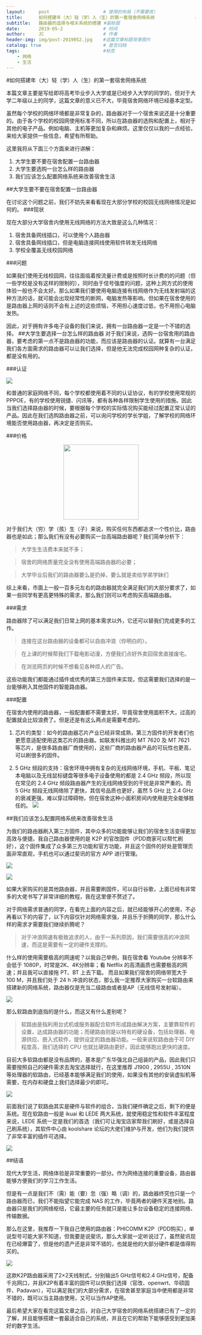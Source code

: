 ```yaml
---
layout:     post                    # 使用的布局（不需要改）
title:      如何搭建年（大）轻（学）人（生）的第一套宿舍网络系统               # 标题 
subtitle:   路由器的选择与相关系统的搭建 #副标题
date:       2019-05-2               # 时间
author:     JC                      # 作者
header-img: img/post-2019052.jpg    #这篇文章标题背景图片
catalog: true                       # 是否归档
tags:                               #标签
    - 网络
    - 生活
---
```

#如何搭建年（大）轻（学）人（生）的第一套宿舍网络系统

本篇文章主要是写给即将高考毕业步入大学或是已经步入大学的同学的，但对于大学二年级以上的同学，这篇文章的意义已不大，毕竟宿舍网络环境已经基本定型。

虽然每个学校的网络环境都是非常复杂的，路由器对于一个宿舍来说还是十分重要的。由于各个学校的校园网使用标准不同，所以在路由器的选购和配置上，相对于其他的电子产品。例如电脑、主机等更加复杂和麻烦。这里仅仅以我的一点经验，来给大家提供一些信息，希望有所帮助。

这里我将从下面三个方面来进行讲解：

1. 大学生要不要在宿舍配置一台路由器
2. 大学生要选购一台怎么样的路由器
3. 我们应该怎么配置网络系统来改善宿舍生活

##大学生要不要在宿舍配置一台路由器

在讨论这个问题之前，我们不妨先来看看现在大部分学校的校园无线网络情况是如何的。
###现状

现在大部分大学宿舍内使用无线网络的方法大致是这么几种情况：

1. 宿舍具备网线插口，可以使用个人路由器
2. 宿舍具备网线插口，但是电脑连接网线使用软件转发无线网络
3. 学校全覆盖无线校园网络

###问题

如果我们使用无线校园网，往往面临着按流量计费或是按照时长计费的的问题（但一些学校是没有这样的限制的），同时由于信号强度的问题，这种上网方式的使用体验一般也不会太好。那么如果我们要使用电脑连接有线网络作为无线发射端的这种方法的话，就可能会出现经常性的断网，电脑发热等影响。但如果在宿舍使用的是路由器上网的话则不会有上述的这些烦恼，不用担心速度过低，也不用担心电脑发热。

因此，对于拥有许多电子设备的我们来说，拥有一台路由器一定是一个不错的选择。
##大学生要选择一台怎么样的路由器
对于我们来说，选购一台宿舍用的路由器，要考虑的第一点不是路由器的功能，而应该是路由器的认证。就算有一台满足我们各方面需求的路由器可以让我们选择，但是他无法完成校园网种复杂的认证，都是没有用的。

###认证

![](https://ws2.sinaimg.cn/large/006tNc79gy1g2nb9fn6hsj31a80mqgwi.jpg)

和普通的家庭网络不同，每个学校都使用着不同的认证协议，有的学校使用常规的PPPOE，有的学校使用锐捷、闪讯等，都有各种各样限制学生使用的措施。因此当我们选择路由器的时候，要根据每个学校的实际情况购买能经过配置正常认证的产品。因此在我们选购路由器之前，可以询问学校的学长学姐，了解学校的网络环境能否使用路由器，再决定是否购买。

###价格

<div align=center>
  <img width=200 src="https://ws2.sinaimg.cn/large/006tNc79gy1g2nbktqmv5j308c08cjrg.jpg" >
</div>



对于我们大（穷）学（孩）生（子）来说，购买任何东西都追求一个性价比，路由器也是如此；那么我们有没有必要购买一台高端路由器呢？我们简单分析下：

>大学生生活费本来就不多；

>宿舍的网络质量完全没有使用高端路由器的必要；

>大学毕业后我们的路由器要么是扔掉，要么就是卖给学弟学妹们

综上来看，市面上一般一百多元左右的路由器就完全满足我们的大部分要求了，如果一些同学有更高更特殊的需求，那么我们则可以考虑购买高端路由器。

###需求

路由器除了可以满足我们日常上网的基本需求以外，它还可以替我们完成更多的工作。

>连接在这台路由器的设备都可以自由冲浪（你明白的）。

>在上课的时候帮我们下载电影动漫，方便我们点好外卖回宿舍直接废宅。

>在浏览网页的时候不想看见各种烦人的广告。

这些功能我们都能通过插件或优秀的第三方固件来实现，但这需要我们选择的是一台能够刷入其他固件的智能路由器。

###配置

在宿舍内使用的路由器，一般配置都不需要太好，毕竟宿舍使用面积不大，过高的配置就会比较浪费了。但是还是有这么两点是需要考虑的。

1. 芯片的类型：如今的路由器芯片产业已经非常成熟，第三方固件的开发者们也更愿意适配使用这类芯片的路由器。如联发科推出的 MT 7620 及 MT 7621 等芯片，是很多路由器厂商使用的，这些厂商的路由器产品的可玩性也更高，可以刷很多的固件。

2. 5 GHz 频段的支持：宿舍环境中拥有复杂的无线网络环境，手机、平板、笔记本电脑以及无线鼠标键盘等很多电子设备使用的都是 2.4 GHz 频段，所以现在常见的 2.4 GHz 频段路由器产生的无线网络受到的干扰是非常严重的。而 5 GHz 频段无线网络除了更快，其信号品质也更好，虽然 5 GHz 比 2.4 GHz 的衰减更强，难以穿过障碍物，但在宿舍这种小面积房间内使用是完全能够胜任的。
![](https://ws2.sinaimg.cn/large/006tNc79gy1g2nayet6lyj31jk0mqjzd.jpg)


##我们应该怎么配置网络系统来改善宿舍生活

为我们的路由器刷入第三方固件，其中众多的功能能够让我们的宿舍生活变得更加高效与便捷。我自己路由器使用的是 K2P 的官改固件（PDD商家可以帮忙刷好），这个固件集成了众多第三方功能和官方功能，并且这个固件的好处是管理页面非常直观，手机也可以通过斐讯的官方 APP 进行管理。

![](https://ws3.sinaimg.cn/large/006tNc79gy1g2nbzozrw2j31f70u04qp.jpg)


![](https://ws2.sinaimg.cn/large/006tNc79gy1g2nbxx5q57j318w0u0tpa.jpg)


如果大家购买的是其他路由器，并且需要刷固件，可以自行谷歌，上面已经有非常多的大佬书写了非常详细的教程，我在这里便不赘述了。

对于网络需求普通的同学，在看完上面的内容之后，就已经能够开心的使用，不必再看以下的内容了，以下内容仅针对网络需求强，并且乐于折腾的同学，那么什么样的需求才需要我们继续折腾呢？

>对于冲浪网速有极致追求的人，由于一系列原因，我们需要很高的冲浪网速，而这是需要有一定的硬件支撑的。

什么样的使用需要极高的网速呢？以我自己举例，我在宿舍看 Youtube 分辨率不会低于 1080P，时常是2K、4K分辨率；看 Netflix 的高清画质也需要极高的网速；并且我可以直接拖 PT、BT 上去下载。
而且如果我们宿舍的网络带宽大于 100 M，并且我们处于 24 h 冲浪的状态，那么我一定推荐大家购买一台软路由来搭建新的网络系统，路由器仅是充当二级路由或者是AP（无线信号发射端）。

![](https://ws3.sinaimg.cn/large/006tNc79gy1g2ncj0ot1mj31ce0gu7ej.jpg)


那么软路由到底指的是什么，而这又有什么差别呢？
>软路由是指利用台式机或服务器配合软件形成路由解决方案，主要靠软件的设置，达成路由器的功能；而硬路由则是以特有的硬设备，包括处理器、电源供应、嵌入式软件，提供设定的路由器功能。一般来说软路由由于可 DIY 程度高，我们选择的 CPU 也就比硬路由更好，因此能够跑出更快的速度。

目前大多软路由都是没有品牌的，基本是广东华强北自己组装的产品，因此我们只需要按照自己的硬件需求去淘宝选择就行，在这里推荐 J1900 , 2955U , 3510N 等处理器的软路由，已经基本能够满足我们的使用，如果没有其他的安装虚拟机等需要，在内存和硬盘上我们选择最少的即可。

![](https://ws2.sinaimg.cn/large/006tNc79gy1g2ncka2gkqj31900u0hdt.jpg)


前面我们说了软路由其实是硬件与软件的组合，当我们硬件确定之后，剩下的便是系统。现在软路由一般是 ikuai 和 LEDE 两大系统，就使用稳定性和软件丰富程度来说，LEDE 系统一定是我们的首选（我们可让淘宝店家帮我们刷好，或是选择自己刷系统），其软件中心由 koolshare 论坛的大佬们维护与开发，他们为我们提供了非常丰富的插件可选择。

![](https://ws2.sinaimg.cn/large/006tNc79gy1g2nco6frldj315b0u07wh.jpg)


##结语

现代大学生活，网络体验是非常重要的一部分。作为网络连接的重要设备，路由器能够方便我们的学习工作生活。

但是有一点是我们不（需）能（要）忽（强）略（调）的，路由器终究也只是一个路由器而已，我们不能指望它能完成 NAS 的工作，毕竟两者的硬件天差地别。路由器只是我们的网络枢纽，它最主要的任务就只是能让多台设备稳定的连接网络、传输数据。


那么在这里，我推荐一下我自己使用的路由器：PHICOMM K2P（PDD购买），单说型号可能大家不知道，但我要是说斐讯，那么大家就一定听说过了，虽然斐讯现在已经爆雷了，但是他的遗产还是非常不错的，也就是他的大部分硬件都是值得购买的。

![](https://ws1.sinaimg.cn/large/006tNc79ly1g2kx33gtetj31900u0e81.jpg)

这款K2P路由器采用了2×2天线制式，分别输出5 GHz信号和2.4 GHz信号，配备千兆网口，并且K2P有着丰富的固件可以供我们选择（官改、openwrt、华硕固件、Padavan），可以满足我们的大部分需求，在宿舍甚至家庭当中使用都是非常不错的，既可以当主路由使用，又可以当作AP使用。

最后希望大家在看完这篇文章之后，对自己大学宿舍的网络系统搭建已有了一定的了解，并且能够搭建一套最适合自己的系统，并且在它的帮助下能够感受到更加美好的数字生活。




